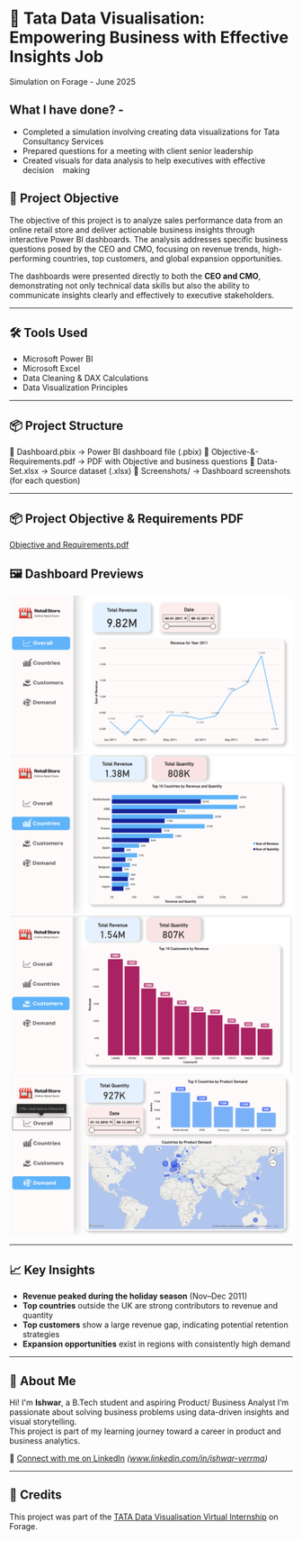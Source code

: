# 🧠 Tata Data Visualisation: Empowering Business with Effective Insights Job
Simulation on Forage - June 2025

## What I have done? - 

 * Completed a simulation involving creating data visualizations for Tata
   Consultancy Services
 * Prepared questions for a meeting with client senior leadership
 * Created visuals for data analysis to help executives with effective decision
   making

## 🎯 Project Objective

The objective of this project is to analyze sales performance data from an online retail store and deliver actionable business insights through interactive Power BI dashboards. The analysis addresses specific business questions posed by the CEO and CMO, focusing on revenue trends, high-performing countries, top customers, and global expansion opportunities.

The dashboards were presented directly to both the **CEO and CMO**, demonstrating not only technical data skills but also the ability to communicate insights clearly and effectively to executive stakeholders.

---

## 🛠️ Tools Used

- Microsoft Power BI  
- Microsoft Excel  
- Data Cleaning & DAX Calculations  
- Data Visualization Principles  

---

## 📦 Project Structure

📁 Dashboard.pbix → Power BI dashboard file (.pbix)
📁 Objective-&-Requirements.pdf → PDF with Objective and business questions
📁 Data-Set.xlsx → Source dataset (.xlsx)
📁 Screenshots/ → Dashboard screenshots (for each question)

---
## 📦 Project Objective & Requirements PDF
 [Objective and Requirements.pdf](/Objective-&-Requirements.pdf)
## 🖼️ Dashboard Previews

![Q1](./Screenshots/Page1.png)
![Q2](./Screenshots/Page2.png)
![Q3](./Screenshots/Page3.png)
![Q4](./Screenshots/Page4.png)

---

## 📈 Key Insights

- **Revenue peaked during the holiday season** (Nov–Dec 2011)
- **Top countries** outside the UK are strong contributors to revenue and quantity
- **Top customers** show a large revenue gap, indicating potential retention strategies
- **Expansion opportunities** exist in regions with consistently high demand

---

## 👤 About Me

Hi! I'm **Ishwar**, a B.Tech student and aspiring Product/ Business Analyst 
I’m passionate about solving business problems using data-driven insights and visual storytelling.  
This project is part of my learning journey toward a career in product and business analytics.

🔗 [Connect with me on LinkedIn](#) *(www.linkedin.com/in/ishwar-verrma)*

---

## 📄 Credits

This project was part of the [TATA Data Visualisation Virtual Internship](https://www.theforage.com/) on Forage.
